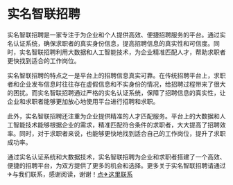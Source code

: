 # 实名智联招聘

实名智联招聘是一家专注于为企业和个人提供高效、便捷招聘服务的平台。通过实名认证系统，确保求职者的真实身份信息，提高招聘信息的真实性和可信度。同时，实名智联招聘利用大数据和人工智能技术，为企业精准匹配人才，帮助求职者更快找到适合的工作岗位。

实名智联招聘的特点之一是平台上的招聘信息真实可靠。在传统招聘平台上，求职者和企业发布信息时往往存在虚假信息和不实身份的情况，给招聘过程带来了很大的困扰。而实名智联招聘通过严格的实名认证系统，保障了招聘信息的真实性，让企业和求职者能够更加放心地使用平台进行招聘和求职。

此外，实名智联招聘还注重为企业提供精准的人才匹配服务。平台上的大数据和人工智能技术能够根据企业的需求，精准匹配符合条件的求职者，大大提高了招聘效率。同时，对于求职者来说，也能够更快地找到适合自己的工作岗位，提升了求职成功率。

通过实名认证系统和大数据技术，实名智联招聘为企业和求职者搭建了一个高效、便捷的招聘平台，为双方提供了更多的机会和选择。更多关于实名智联招聘请通过✈与我们联系，感谢阅读，谢谢！[点✈这里联系](https://d.k02.cc)